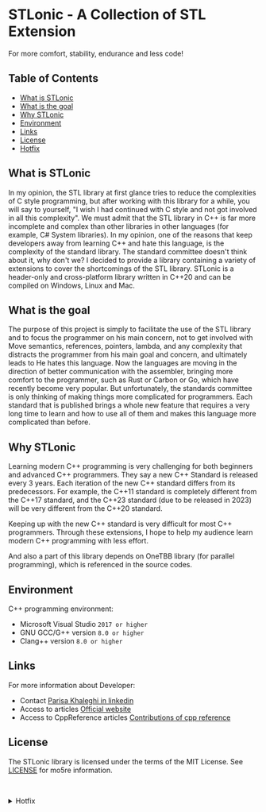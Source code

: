# STLonic - A Collection of STL Extension
For more comfort, stability, endurance and less code!

## Table of Contents

- [What is STLonic](#about)
- [What is the goal](#target)
- [Why STLonic](#why)
- [Environment](#environment)
- [Links](#links)
- [License](#license)
- [Hotfix](#Hotfix)

<a id="about"></a>

## What is STLonic 

In my opinion, the STL library at first glance tries to reduce the complexities of C style programming, but after working with this library for a while, you will say to yourself, "I wish I had continued with C style and not got involved in all this complexity". We must admit that the STL library in C++ is far more incomplete and complex than other libraries in other languages ​​(for example, C# System libraries).
In my opinion, one of the reasons that keep developers away from learning C++ and hate this language, is the complexity of the standard library.
The standard committee doesn't think about it, why don't we?
I decided to provide a library containing a variety of extensions to cover the shortcomings of the STL library.
STLonic is a header-only and cross-platform library written in C++20 and can be compiled on Windows, Linux and Mac.

<a id="target"></a>

## What is the goal

The purpose of this project is simply to facilitate the use of the STL library and to focus the programmer on his main concern, not to get involved with Move semantics, references, pointers, lambda, and any complexity that distracts the programmer from his main goal and concern, and ultimately leads to He hates this language.
Now the languages ​​are moving in the direction of better communication with the assembler, bringing more comfort to the programmer, such as Rust or Carbon or Go, which have recently become very popular.
But unfortunately, the standards committee is only thinking of making things more complicated for programmers. Each standard that is published brings a whole new feature that requires a very long time to learn and how to use all of them and makes this language more complicated than before.

<a id="why"></a>

## Why STLonic

Learning modern C++ programming is very challenging for both beginners and advanced C++ programmers. They say a new C++ Standard is released every 3 years. Each iteration of the new C++ standard differs from its predecessors. For example, the C++11 standard is completely different from the C++17 standard, and the C++23 standard (due to be released in 2023) will be very different from the C++20 standard.

Keeping up with the new C++ standard is very difficult for most C++ programmers. Through these extensions, I hope to help my audience learn modern C++ programming with less effort.

And also a part of this library depends on OneTBB library (for parallel programming), which is referenced in the source codes.

<a id="environment"></a>

## Environment

C++ programming environment:
- Microsoft Visual Studio ``2017 or higher``
- GNU GCC/G++ version ``8.0 or higher``
- Clang++ version ``8.0 or higher``


<a id="links"></a>

## Links

For more information about Developer:

- Contact [Parisa Khaleghi in linkedin](https://www.linkedin.com/in/parisakhaleghi)
- Access to articles [Official website](https://parikhaleghi.ir/)
- Access to CppReference articles [Contributions of cpp reference](https://en.cppreference.com/mwiki/index.php?limit=50&tagfilter=&title=Special%3AContributions&contribs=user&target=Parisakhaleghi&namespace=&year=&month=-1)

<a id="license"></a>

## License

The STLonic library is licensed under the terms of the MIT License. See [LICENSE](https://github.com/PariKhaleghi/STLonic/blob/master/LICENSE.txt) for mo5re information.

<p><br></p>


<details id="Hotfix">
<summary>Hotfix</summary>
<br>
<div align="center">
    <img src="./29-hotfix.png" alt="" height="500" width="500">
</div>
</details>
